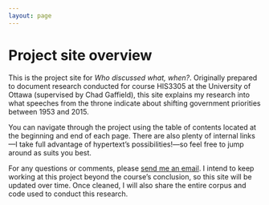 ```yaml
---
layout: page
---
```


# Project site overview

This is the project site for *Who discussed what, when?*. Originally prepared to document
research conducted for course HIS3305 at the University of Ottawa (supervised by Chad
Gaffield), this site explains my research into what speeches from the throne indicate
about shifting government priorities between 1953 and 2015.

You can navigate through the project using the table of contents located at the beginning
and end of each page. There are also plenty of internal links—I take full advantage of
hypertext’s possibilities!—so feel free to jump around as suits you best.

For any questions or comments, please [send me an email](mailto:lucas@lucascherkewski.com).
I intend to keep working at this project beyond the course’s conclusion, so this site will
be updated over time. Once cleaned, I will also share the entire corpus and code used
to conduct this research.
